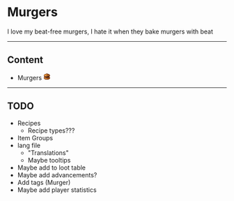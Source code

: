 # Murgers
I love my beat-free murgers, I hate it when they bake murgers with beat

---

## Content
- Murgers ![MeefMurger](./src/main/resources/assets/murgers/textures/item/meefmurger.png)

---

## TODO
- Recipes
    - Recipe types???
- Item Groups
- lang file
    - "Translations"
    - Maybe tooltips
- Maybe add to loot table
- Maybe add advancements?
- Add tags (Murger)
- Maybe add player statistics
